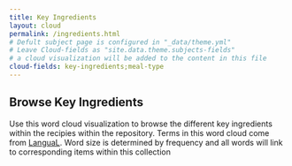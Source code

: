 ```yaml
---
title: Key Ingredients
layout: cloud
permalink: /ingredients.html
# Defult subject page is configured in "_data/theme.yml"
# Leave Cloud-fields as "site.data.theme.subjects-fields"
# a cloud visualization will be added to the content in this file
cloud-fields: key-ingredients;meal-type
---
```


## Browse Key Ingredients

Use this word cloud visualization to browse the different key ingredients within the recipies within the repository. Terms in this word cloud come from [LanguaL](https://www.langual.org/langual_Thesaurus.asp). 
Word size is determined by frequency and all words will link to corresponding items within this collection